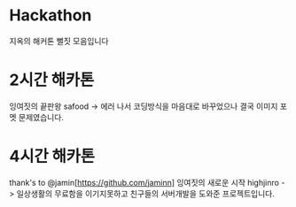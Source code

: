 # Hackathon
지옥의 해커톤 뻘짓 모음입니다

# 2시간 해카톤
잉여짓의 끝판왕
safood -> 에러 나서 코딩방식을 마음대로 바꾸었으나 결국 이미지 포멧 문제였습니다.

# 4시간 해카톤
thank's to @jamin[https://github.com/jaminn]
잉여짓의 새로운 시작
highjinro -> 일상생활의 무료함을 이기지못하고 친구들의 서버개발을 도와준 프로젝트입니다.
